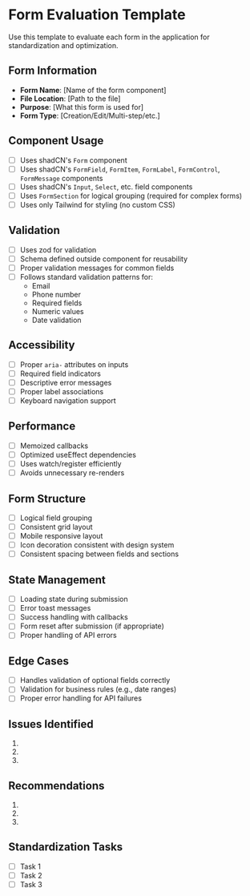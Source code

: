 # Form Evaluation Template

Use this template to evaluate each form in the application for standardization and optimization.

## Form Information

- **Form Name**: [Name of the form component]
- **File Location**: [Path to the file]
- **Purpose**: [What this form is used for]
- **Form Type**: [Creation/Edit/Multi-step/etc.]

## Component Usage

- [ ] Uses shadCN's `Form` component
- [ ] Uses shadCN's `FormField`, `FormItem`, `FormLabel`, `FormControl`, `FormMessage` components
- [ ] Uses shadCN's `Input`, `Select`, etc. field components
- [ ] Uses `FormSection` for logical grouping (required for complex forms)
- [ ] Uses only Tailwind for styling (no custom CSS)

## Validation

- [ ] Uses zod for validation
- [ ] Schema defined outside component for reusability
- [ ] Proper validation messages for common fields
- [ ] Follows standard validation patterns for:
  - Email
  - Phone number
  - Required fields
  - Numeric values
  - Date validation

## Accessibility

- [ ] Proper `aria-` attributes on inputs
- [ ] Required field indicators
- [ ] Descriptive error messages
- [ ] Proper label associations
- [ ] Keyboard navigation support

## Performance

- [ ] Memoized callbacks
- [ ] Optimized useEffect dependencies
- [ ] Uses watch/register efficiently
- [ ] Avoids unnecessary re-renders

## Form Structure

- [ ] Logical field grouping
- [ ] Consistent grid layout
- [ ] Mobile responsive layout
- [ ] Icon decoration consistent with design system
- [ ] Consistent spacing between fields and sections

## State Management

- [ ] Loading state during submission
- [ ] Error toast messages
- [ ] Success handling with callbacks
- [ ] Form reset after submission (if appropriate)
- [ ] Proper handling of API errors

## Edge Cases

- [ ] Handles validation of optional fields correctly
- [ ] Validation for business rules (e.g., date ranges)
- [ ] Proper error handling for API failures

## Issues Identified

1.
2.
3.

## Recommendations

1.
2.
3.

## Standardization Tasks

- [ ] Task 1
- [ ] Task 2
- [ ] Task 3

